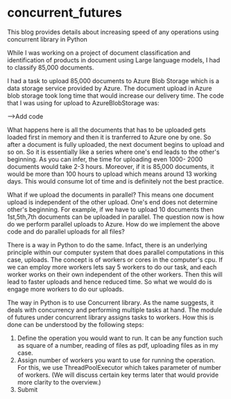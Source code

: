 # concurrent_futures
This blog provides details about increasing speed of any operations using concurrent library in Python

While I was working on a project of document classification and identification of products in document using Large language models, I had to classify 85,000 documents.

I had a task to upload 85,000 documents to Azure Blob Storage which is a data storage service provided by Azure. The document upload in Azure blob storage took long time that would 
increase our delivery time. The code that I was using for upload to AzureBlobStorage was:

-->Add code


What happens here is all the documents that has to be uploaded gets loaded first in memory and then it is tranferred to Azure one by one. So after a document is fully uploaded,
the next document begins to upload and so on. So it is essentially like a series where one's end leads to the other's beginning. As you can infer, the time for uploading even 1000-
2000 documents would take 2-3 hours. Moreover, if it is 85,000 documents, it would be more than 100 hours to upload which means around 13 working days. This would consume lot of time
and is definitely not the best practice. 

What if we upload the documents in parallel? This means one document upload is independent of the other upload. One's end does not determine other's beginning. For example, if we have 
to upload 10 documents then 1st,5th,7th documents can be uploaded in parallel. The question now is how do we perform parallel uploads to Azure. How do we implement the above code and
do parallel uploads for all files?

There is a way in Python to do the same. Infact, there is an underlying principle within our computer system that does parallel computations in this case, uploads. The concept is
of workers or cores in the computer's cpu. If we can employ more workers lets say 5 workers to do our task, and each worker works on their own independent of the other workers. Then this 
will lead to faster uploads and hence reduced time. So what we would do is engage more workers to do our uploads. 

The way in Python is to use Concurrent library. As the name suggests, it deals with concurrency and performing multiple tasks at hand.
The module of futures under concurrent library assigns tasks to workers. How this is done can be understood by the following steps:

1. Define the operation you would want to run. It can be any function such as square of a number, reading of files as pdf, uploading files as in my case.
2. Assign number of workers you want to use for running the operation. For this, we use ThreadPoolExecutor which takes parameter of number of workers. (We will discuss certain key terms
   later that would provide more clarity to the overview.)
3. Submit  

